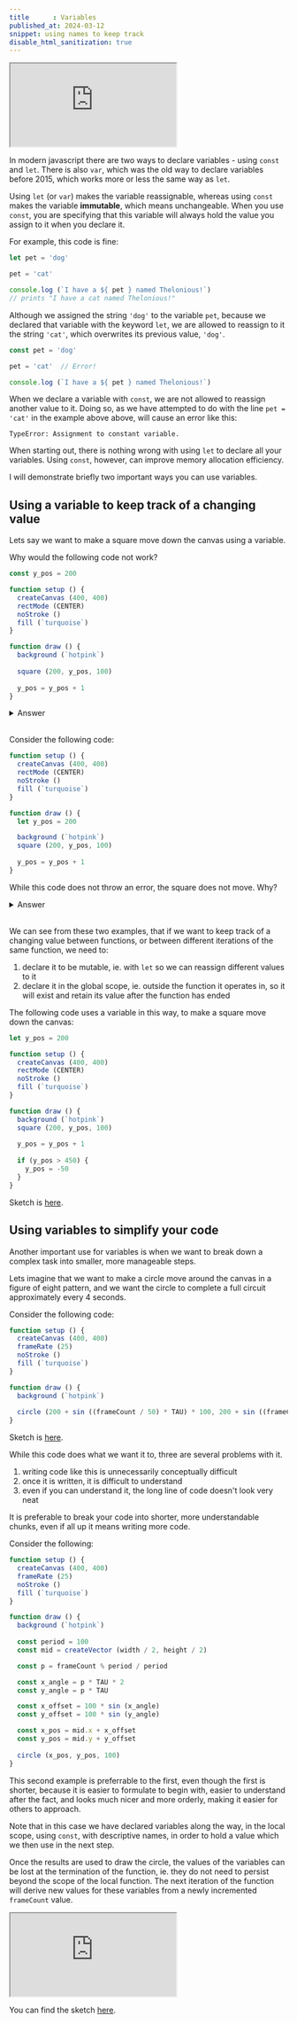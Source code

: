 ```yaml
---
title      : Variables
published_at: 2024-03-12
snippet: using names to keep track
disable_html_sanitization: true
---
```



<iframe id="square_descending" src="https://editor.p5js.org/capogreco/full/CLb2LWbBU"></iframe>

<script type="module">
  const iframe  = document.getElementById (`square_descending`)
  iframe.width  = iframe.parentNode.clientWidth
  iframe.height = iframe.parentNode.clientWidth + 42
</script>

<br>

In modern javascript there are two ways to declare variables - using `const` and `let`.  There is also `var`, which was the old way to declare variables before 2015, which works more or less the same way as `let`.

Using `let` (or `var`) makes the variable reassignable, whereas using `const` makes the variable **immutable**, which means unchangeable.  When you use `const`, you are specifying that this variable will always hold the value you assign to it when you declare it.

For example, this code is fine:

```javascript
let pet = 'dog'

pet = 'cat'

console.log (`I have a ${ pet } named Thelonious!`) 
// prints "I have a cat named Thelonious!"
```

Although we assigned the string `'dog'` to the variable `pet`, because we declared that variable with the keyword `let`, we are allowed to reassign to it the string `'cat'`, which overwrites its previous value, `'dog'`.

```javascript
const pet = 'dog'

pet = 'cat'  // Error!

console.log (`I have a ${ pet } named Thelonious!`) 
```

When we declare a variable with `const`, we are not allowed to reassign another value to it.  Doing so, as we have attempted to do with the line `pet = 'cat'` in the example above above, will cause an error like this:

```
TypeError: Assignment to constant variable.
```

When starting out, there is nothing wrong with using `let` to declare all your variables.  Using `const`, however, can improve memory allocation efficiency.

I will demonstrate briefly two important ways you can use variables.

##  Using a variable to keep track of a changing value

Lets say we want to make a square move down the canvas using a variable.

Why would the following code not work?

```javascript
const y_pos = 200

function setup () {
  createCanvas (400, 400)
  rectMode (CENTER)
  noStroke ()
  fill (`turquoise`)
}

function draw () {
  background (`hotpink`)
  
  square (200, y_pos, 100)
  
  y_pos = y_pos + 1
}
```

<details>
    <summary>Answer</summary>
    In the last line of the code, we are trying to reassign the value of an immutable variable, ie. declared with `const`.
</details>

<br>

Consider the following code:
```javascript
function setup () {
  createCanvas (400, 400)
  rectMode (CENTER)
  noStroke ()
  fill (`turquoise`)
}

function draw () {
  let y_pos = 200

  background (`hotpink`)
  square (200, y_pos, 100)
  
  y_pos = y_pos + 1
}
```
While this code does not throw an error, the square does not move.  Why?

<details>
    <summary>Answer</summary>
    Every time the draw function loops, it creates a new variable called y_pos,  and assigns to it the value 200.  The value of y_pos is always 200 when the square is drawn, and just before the end of the function it is incremented, but then the function ends, and the incremented value is never used.  
</details>

<br>

We can see from these two examples, that if we want to keep track of a changing value between functions, or between different iterations of the same function, we need to:

1.  declare it to be mutable, ie. with `let` so we can reassign different values to it
2.  declare it in the global scope, ie. outside the function it operates in, so it will exist and retain its value after the function has ended

The following code uses a variable in this way, to make a square move down the canvas:

```javascript
let y_pos = 200

function setup () {
  createCanvas (400, 400)
  rectMode (CENTER)
  noStroke ()
  fill (`turquoise`)
}

function draw () {
  background (`hotpink`)
  square (200, y_pos, 100)
  
  y_pos = y_pos + 1
  
  if (y_pos > 450) {
    y_pos = -50
  }
}
```


Sketch is [here](https://editor.p5js.org/capogreco/full/CLb2LWbBU).

##  Using variables to simplify your code

Another important use for variables is when we want to break down a complex task into smaller, more manageable steps.

Lets imagine that we want to make a circle move around the canvas in a figure of eight pattern, and we want the circle to complete a full circuit approximately every 4 seconds.

Consider the following code:

```javascript
function setup () {
  createCanvas (400, 400)
  frameRate (25)
  noStroke ()
  fill (`turquoise`)
}

function draw () {
  background (`hotpink`)
  
  circle (200 + sin ((frameCount / 50) * TAU) * 100, 200 + sin ((frameCount / 100) * TAU) * 100, 100)
}
```

Sketch is [here](https://editor.p5js.org/capogreco/sketches/naawGMpjo).

While this code does what we want it to, three are several problems with it.

1.  writing code like this is unnecessarily conceptually difficult
2.  once it is written, it is difficult to understand
3.  even if you can understand it, the long line of code doesn't look very neat

It is preferable to break your code into shorter, more understandable chunks, even if all up it means writing more code.

Consider the following:

```javascript
function setup () {
  createCanvas (400, 400)
  frameRate (25)
  noStroke ()
  fill (`turquoise`)
}

function draw () {
  background (`hotpink`)
  
  const period = 100
  const mid = createVector (width / 2, height / 2)

  const p = frameCount % period / period

  const x_angle = p * TAU * 2
  const y_angle = p * TAU

  const x_offset = 100 * sin (x_angle)
  const y_offset = 100 * sin (y_angle)

  const x_pos = mid.x + x_offset
  const y_pos = mid.y + y_offset
  
  circle (x_pos, y_pos, 100)
}
```

This second example is preferrable to the first, even though the first is shorter, because it is easier to formulate to begin with, easier to understand after the fact, and looks much nicer and more orderly, making it easier for others to approach.

Note that in this case we have declared variables along the way, in the local scope, using `const`, with descriptive names, in order to hold a value which we then use in the next step.  

Once the results are used to draw the circle, the values of the variables can be lost at the termination of the function, ie. they do not need to persist beyond the scope of the local function.  The next iteration of the function will derive new values for these variables from a newly incremented `frameCount` value.

<iframe id="figure_of_eight" src="https://editor.p5js.org/capogreco/full/bGoOskBGe"></iframe>

<script type="module">
  const iframe  = document.getElementById (`figure_of_eight`)
  iframe.width  = iframe.parentNode.clientWidth
  iframe.height = iframe.parentNode.clientWidth + 42
</script>


<br>

You can find the sketch [here](https://editor.p5js.org/capogreco/sketches/bGoOskBGe).